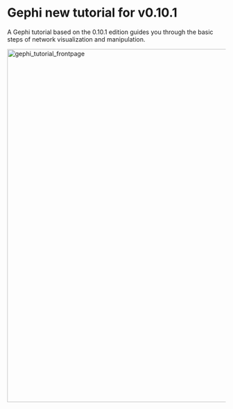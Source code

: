 # Gephi new tutorial for v0.10.1
A Gephi tutorial based on the 0.10.1 edition guides you through the basic steps of network visualization and manipulation.

<img width="815" alt="gephi_tutorial_frontpage" src="https://github.com/user-attachments/assets/a8cc22d9-c61e-4f06-8594-4d524d6befa9" />
